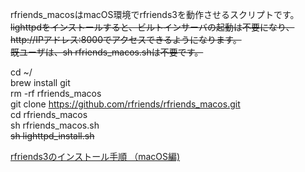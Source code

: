 rfriends_macosはmacOS環境でrfriends3を動作させるスクリプトです。  
~~lighttpdをインストールすると、ビルトインサーバの起動は不要になり、http://IPアドレス:8000でアクセスできるようになります。~~  
~~既ユーザは、sh rfriends_macos.shは不要です。~~  
  
cd ~/  
brew install git  
rm -rf rfriends_macos  
git clone https://github.com/rfriends/rfriends_macos.git  
cd rfriends_macos  
sh rfriends_macos.sh  
~~sh lighttpd_install.sh~~  
  
[rfriends3のインストール手順 （macOS編)](https://github.com/rfriends/rfriends_macos/wiki)
